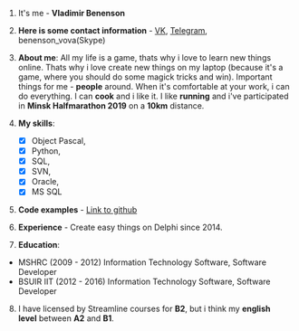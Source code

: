 1. It's me - **Vladimir Benenson**

2. **Here is some contact information** - [VK](vk.com/benensonchik), [Telegram](t.me/Softoed), benenson_vova(Skype)

3. **About me**: All my life is a game, thats why i love to learn new things online. Thats why i love create new things on my laptop 
(because it's a game, where you should do some magick tricks and win). Important things for me - **people** around. When it's comfortable at your work, i can do everything. I can **cook** and i like it. I like **running** and i've participated in **Minsk Halfmarathon 2019** on a **10km** distance.

4. **My skills**:
   - [x] Object Pascal, 
   - [x] Python, 
   - [x] SQL, 
   - [x] SVN, 
   - [x] Oracle, 
   - [x] MS SQL
   
5. **Code examples** - [Link to github](https://github.com/softoed)

6. **Experience** - Create easy things on Delphi since 2014.

7. **Education**:
  - MSHRC (2009 - 2012) Information Technology Software, Software Developer
  - BSUIR IIT (2012 - 2016) Information Technology Software, Software Developer
  
8. I have licensed by Streamline courses for **B2**, but i think my **english level** between **A2** and **B1**.
